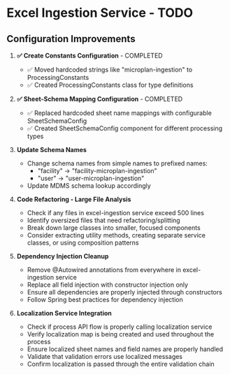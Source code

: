 # Excel Ingestion Service - TODO

## Configuration Improvements

1. **✅ Create Constants Configuration** - COMPLETED
   - ✅ Moved hardcoded strings like "microplan-ingestion" to ProcessingConstants
   - ✅ Created ProcessingConstants class for type definitions

2. **✅ Sheet-Schema Mapping Configuration** - COMPLETED
   - ✅ Replaced hardcoded sheet name mappings with configurable SheetSchemaConfig
   - ✅ Created SheetSchemaConfig component for different processing types

3. **Update Schema Names**
   - Change schema names from simple names to prefixed names:
     - "facility" → "facility-microplan-ingestion"
     - "user" → "user-microplan-ingestion"
   - Update MDMS schema lookup accordingly

4. **Code Refactoring - Large File Analysis**
   - Check if any files in excel-ingestion service exceed 500 lines
   - Identify oversized files that need refactoring/splitting
   - Break down large classes into smaller, focused components
   - Consider extracting utility methods, creating separate service classes, or using composition patterns

5. **Dependency Injection Cleanup**
   - Remove @Autowired annotations from everywhere in excel-ingestion service
   - Replace all field injection with constructor injection only
   - Ensure all dependencies are properly injected through constructors
   - Follow Spring best practices for dependency injection

6. **Localization Service Integration**
   - Check if process API flow is properly calling localization service
   - Verify localization map is being created and used throughout the process
   - Ensure localized sheet names and field names are properly handled
   - Validate that validation errors use localized messages
   - Confirm localization is passed through the entire validation chain